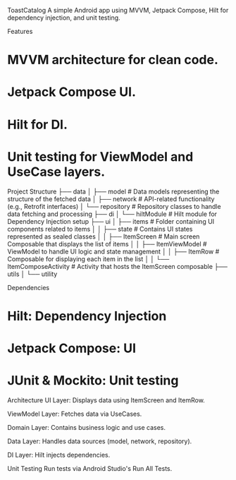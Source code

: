 ToastCatalog
A simple Android app using MVVM, Jetpack Compose, Hilt for dependency injection, and unit testing.

Features

# MVVM architecture for clean code.

# Jetpack Compose UI.

# Hilt for DI.

# Unit testing for ViewModel and UseCase layers.

Project Structure
├── data
│ ├── model # Data models representing the structure of the fetched data
│ ├── network # API-related functionality (e.g., Retrofit interfaces)
│ └── repository # Repository classes to handle data fetching and processing
├── di
│ └── hiltModule # Hilt module for Dependency Injection setup
├── ui
│ ├── items # Folder containing UI components related to items
│ │ ├── state # Contains UI states represented as sealed classes
│ │ ├── ItemScreen # Main screen Composable that displays the list of items
│ │ ├── ItemViewModel # ViewModel to handle UI logic and state management
│ │ ├── ItemRow # Composable for displaying each item in the list
│ │ └── ItemComposeActivity # Activity that hosts the ItemScreen composable
├── utils
│ └── utility

Dependencies

# Hilt: Dependency Injection

# Jetpack Compose: UI

# JUnit & Mockito: Unit testing

Architecture
UI Layer: Displays data using ItemScreen and ItemRow.

ViewModel Layer: Fetches data via UseCases.

Domain Layer: Contains business logic and use cases.

Data Layer: Handles data sources (model, network, repository).

DI Layer: Hilt injects dependencies.

Unit Testing
Run tests via Android Studio's Run All Tests.